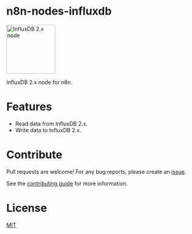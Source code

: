 # n8n-nodes-influxdb

<img alt="InfluxDB 2.x node" src="https://raw.github.com/naskio/n8n-nodes-influxdb/main/nodes/InfluxDb/influxdb.svg?sanitize=true" width="128"/>

InfluxDB 2.x node for n8n.

# Features

- Read data from InfluxDB 2.x.
- Write data to InfluxDB 2.x.

# Contribute

Pull requests are welcome! For any bug reports, please create
an [issue](https://github.com/naskio/n8n-nodes-influxdb/issues).

See the [contributing guide](./CONTRIBUTING.md) for more information.

# License

[MIT](./LICENSE)
